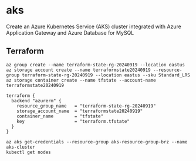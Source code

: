 # aks

Create an Azure Kubernetes Service (AKS) cluster integrated with Azure Application Gateway and Azure Database for MySQL


## Terraform

``` shell
az group create --name terraform-state-rg-20240919 --location eastus
az storage account create --name terraformstate20240919 --resource-group terraform-state-rg-20240919 --location eastus --sku Standard_LRS
az storage container create --name tfstate --account-name terraformstate20240919
```

``` HCL
terraform {
  backend "azurerm" {
    resource_group_name   = "terraform-state-rg-20240919"
    storage_account_name  = "terraformstate20240919"
    container_name        = "tfstate"
    key                   = "terraform.tfstate"
  }
}
```


``` shell
az aks get-credentials --resource-group aks-resource-group-brz --name aks-cluster
kubectl get nodes
```